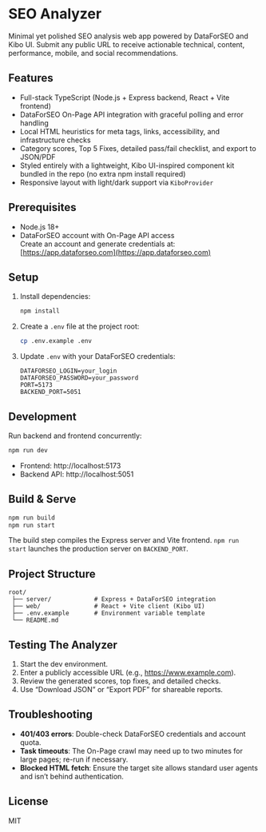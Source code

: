 # SEO Analyzer

Minimal yet polished SEO analysis web app powered by DataForSEO and Kibo UI. Submit any public URL to receive actionable technical, content, performance, mobile, and social recommendations.

## Features
- Full-stack TypeScript (Node.js + Express backend, React + Vite frontend)
- DataForSEO On-Page API integration with graceful polling and error handling
- Local HTML heuristics for meta tags, links, accessibility, and infrastructure checks
- Category scores, Top 5 Fixes, detailed pass/fail checklist, and export to JSON/PDF
- Styled entirely with a lightweight, Kibo UI-inspired component kit bundled in the repo (no extra npm install required)
- Responsive layout with light/dark support via `KiboProvider`

## Prerequisites
- Node.js 18+
- DataForSEO account with On-Page API access  
  Create an account and generate credentials at: [https://app.dataforseo.com](https://app.dataforseo.com)

## Setup
1. Install dependencies:
   ```bash
   npm install
   ```

2. Create a `.env` file at the project root:
   ```bash
   cp .env.example .env
   ```

3. Update `.env` with your DataForSEO credentials:
   ```
   DATAFORSEO_LOGIN=your_login
   DATAFORSEO_PASSWORD=your_password
   PORT=5173
   BACKEND_PORT=5051
   ```

## Development
Run backend and frontend concurrently:
```bash
npm run dev
```
- Frontend: http://localhost:5173  
- Backend API: http://localhost:5051

## Build & Serve
```bash
npm run build
npm run start
```
The build step compiles the Express server and Vite frontend. `npm run start` launches the production server on `BACKEND_PORT`.

## Project Structure
```
root/
 ├── server/            # Express + DataForSEO integration
 ├── web/               # React + Vite client (Kibo UI)
 ├── .env.example       # Environment variable template
 └── README.md
```

## Testing The Analyzer
1. Start the dev environment.
2. Enter a publicly accessible URL (e.g., https://www.example.com).
3. Review the generated scores, top fixes, and detailed checks.
4. Use “Download JSON” or “Export PDF” for shareable reports.

## Troubleshooting
- **401/403 errors**: Double-check DataForSEO credentials and account quota.
- **Task timeouts**: The On-Page crawl may need up to two minutes for large pages; re-run if necessary.
- **Blocked HTML fetch**: Ensure the target site allows standard user agents and isn’t behind authentication.

## License
MIT
